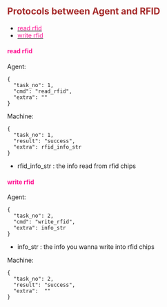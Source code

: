## <font color="#A52A2A">Protocols between Agent and RFID</font>

- [<font color="#FF1493">read rfid</font>](#read-rfid)
- [<font color="#FF1493">write rfid</font>](#write-rfid)

#### <font color="#FF1493">read rfid</font>
Agent:
```json5
{
  "task_no": 1,  
  "cmd": "read_rfid",  
  "extra": "" 
}
```

Machine:
```
{
  "task_no": 1,  
  "result": "success",   
  "extra": rfid_info_str       
}
```
- rfid_info_str : the info read from rfid chips   

#### <font color="#FF1493">write rfid</font>
Agent:
```
{
  "task_no": 2,  
  "cmd": "write_rfid",  
  "extra": info_str  
}
```
- info_str : the info you wanna write into rfid chips 

Machine:
```json5
{
  "task_no": 2,  
  "result": "success",   
  "extra":  ""   
}
```
